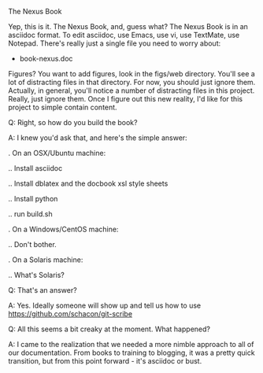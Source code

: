 The Nexus Book

Yep, this is it.  The Nexus Book, and, guess what?  The Nexus Book is
in an asciidoc format.  To edit asciidoc, use Emacs, use vi, use
TextMate, use Notepad.  There's really just a single file you need to
worry about:

* book-nexus.doc

Figures?  You want to add figures, look in the figs/web directory.
You'll see a lot of distracting files in that directory.  For now, you
should just ignore them.  Actually, in general, you'll notice a number
of distracting files in this project.  Really, just ignore them.  Once
I figure out this new reality, I'd like for this project to simple
contain content.

Q: Right, so how do you build the book?

A: I knew you'd ask that, and here's the simple answer:

. On an OSX/Ubuntu machine:

.. Install asciidoc

.. Install dblatex and the docbook xsl style sheets

.. Install python

.. run build.sh

. On a Windows/CentOS machine:

.. Don't bother.

. On a Solaris machine:

.. What's Solaris?

Q: That's an answer?

A: Yes.  Ideally someone will show up and tell us how to use https://github.com/schacon/git-scribe

Q: All this seems a bit creaky at the moment.  What happened?

A: I came to the realization that we needed a more nimble approach to all of our documentation.   From books to training to blogging, it was a pretty quick transition, but from this point forward - it's asciidoc or bust.
